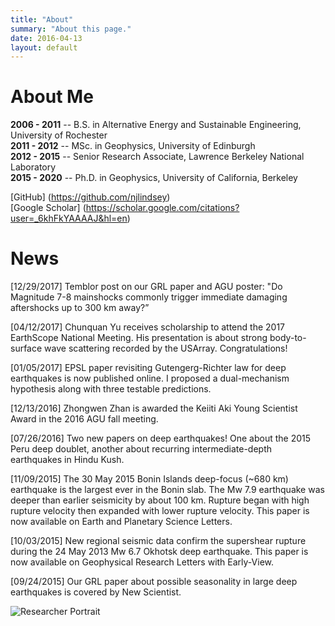 ```yaml
---
title: "About"
summary: "About this page."
date: 2016-04-13
layout: default
---
```



# About Me   
**2006 - 2011** -- B.S. in Alternative Energy and Sustainable Engineering, University of Rochester
\
**2011 - 2012** -- MSc. in Geophysics, University of Edinburgh
\
**2012 - 2015** -- Senior Research Associate, Lawrence Berkeley National Laboratory
\
**2015 - 2020**            -- Ph.D. in Geophysics, University of California, Berkeley

[GitHub] (https://github.com/njlindsey)
\
[Google Scholar] (https://scholar.google.com/citations?user=_6khFkYAAAAJ&hl=en)

# News  

[12/29/2017] Temblor post on our GRL paper and AGU poster: "Do Magnitude 7-8 mainshocks commonly trigger immediate damaging aftershocks up to 300 km away?”

[04/12/2017] Chunquan Yu receives scholarship to attend the 2017 EarthScope National Meeting. His presentation is about strong body-to-surface wave scattering recorded by the USArray. Congratulations!

[01/05/2017] EPSL paper revisiting Gutengerg-Richter law for deep earthquakes is now published online. I proposed a dual-mechanism hypothesis along with three testable predictions.

[12/13/2016] Zhongwen Zhan is awarded the Keiiti Aki Young Scientist Award in the 2016 AGU fall meeting.

[07/26/2016] Two new papers on deep earthquakes! One about the 2015  Peru deep doublet, another about recurring intermediate-depth earthquakes in Hindu Kush.

[11/09/2015] The 30 May 2015 Bonin Islands deep-focus (~680 km) earthquake is the largest ever in the Bonin slab. The Mw 7.9 earthquake was deeper than earlier seismicity by about 100 km. Rupture began with high rupture velocity then expanded with lower rupture velocity. This paper is now available on Earth and Planetary Science Letters.

[10/03/2015] New regional seismic data confirm the supershear rupture during the 24 May 2013 Mw 6.7 Okhotsk deep earthquake. This paper is now available on Geophysical Research Letters with Early-View.

[09/24/2015]  Our GRL paper about possible seasonality in large deep earthquakes is covered by New Scientist.

![Researcher Portrait](assets/images/nateTrench.JPG "nate pic")
